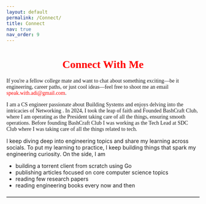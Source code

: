 ```yaml
---
layout: default
permalink: /Connect/
title: Connect 
nav: true
nav_order: 9
---
```


<h1 style="text-align: center; color: red; font-family: 'Glyphicons Halflings';">Connect With Me</h1>

<p style="text-align: left; font-family: 'Glyphicons Halflings';">
    If you're a fellow college mate and want to chat about something exciting—be it engineering, career paths, or just cool ideas—feel free to shoot me an email <span style="color: red;">speak.with.adi@gmail.com</span>.
</p>

<p style = "font-family: ' Sour Gummy ';">
I am a CS engineer passionate about Building Systems and enjoys delving into the intricacies of Networking . In 2024, I took the leap of faith and Founded BashCraft Club, where I am operating as the President taking care of all the things, ensuring smooth operations. Before founding BashCraft Club I was working as the Tech Lead at SDC Club where I was taking care of all the things related to tech.
<br>

I keep diving deep into engineering topics and share my learning across socials. To put my learning to practice, I keep building things that spark my engineering curiosity. On the side, I am 
<br>
- building a torrent client from scratch using Go <br>
- publishing articles focused on core computer science topics <br>
- reading few research papers <br>
- reading engineering books every now and then <br>
</p>
<hr style="border: 0; border-top: 2px solid #ccc; margin: 20px 0;">
